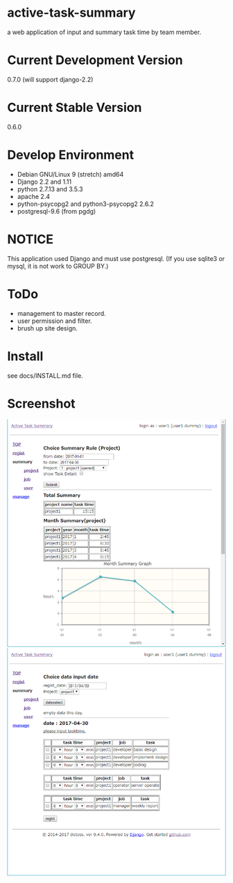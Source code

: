 active-task-summary
===================
a web application of input and summary task time by team member.

Current Development Version
===================
0.7.0 (will support django-2.2)

Current Stable Version
===================
0.6.0

Develop Environment
===================
- Debian GNU/Linux 9 (stretch) amd64
- Django 2.2 and 1.11
- python 2.7.13 and 3.5.3
- apache 2.4
- python-psycopg2 and python3-psycopg2 2.6.2
- postgresql-9.6 (from pgdg)

NOTICE
===================
This application used Django and must use postgresql.
(If you use sqlite3 or mysql, it is not work to GROUP BY.)

ToDo
===================
- management to master record.
- user permission and filter.
- brush up site design.

Install
===================
see docs/INSTALL.md file.

Screenshot
===================
![summary_project](docs/screenshot/summary_project.png "summary project form")
![regist](docs/screenshot/regist.png "regist form")
